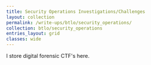 ```yaml
---
title: Security Operations Investigations/Challenges
layout: collection
permalink: /write-ups/btlo/security_operations/
collection: btlo/security_operations
entries_layout: grid
classes: wide
---
```

I store digital forensic CTF's here.
